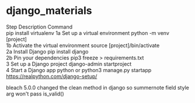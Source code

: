 # django_materials
Step	Description	Command<br />
pip install virtualenv
1a	Set up a virtual environment	python -m venv [project]<br />
1b	Activate the virtual environment	source [project]/bin/activate<br />
2a	Install Django	pip install django<br />
2b	Pin your dependencies	pip3 freeze > requirements.txt<br />
3	Set up a Django project	django-admin startproject <projectname><br />
4	Start a Django app	python or python3 manage.py startapp <appname><br />
  https://realpython.com/django-setup/<br />

  
  bleach 5.0.0 changed the clean method in django so summernote field style arg won't pass is_valid()
